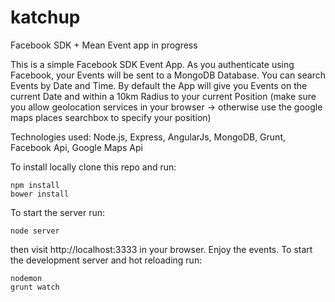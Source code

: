 # katchup
Facebook SDK + Mean Event app in progress

This is a simple Facebook SDK Event App. As you authenticate using Facebook, your Events will be sent to a MongoDB Database. 
You can search Events by Date and Time. By default the App will give you Events on the current Date and within a 10km Radius to your current Position 
(make sure you allow geolocation services in your browser -> otherwise use the google maps places searchbox to specify your position)


Technologies used: Node.js, Express, AngularJs, MongoDB, Grunt, Facebook Api, Google Maps Api

To install locally clone this repo and run:

```
npm install
bower install
```
To start the server run:

```
node server
```

then visit http://localhost:3333 in your browser. Enjoy the events. To start the development server and hot reloading run:

```
nodemon
grunt watch
```

